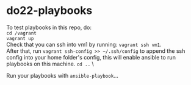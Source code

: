# do22-playbooks

To test playbooks in this repo, do: \
`cd /vagrant` \
`vagrant up` \
Check that you can ssh into vm1 by running: `vagrant ssh vm1`. \
After that, run `vagrant ssh-config >> ~/.ssh/config` to append the ssh config into your home folder's config, this will enable ansible to run playbooks on this machine.
`cd ..` \

Run your playbooks with `ansible-playbook`...